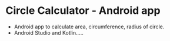 # Circle Calculator - Android app

* Android app to calculate area, circumference, radius of circle.
* Android Studio and Kotlin.....
